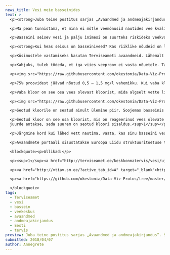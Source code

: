 ```yaml
---
news_title: Vesi meie basseinides
text: >
  <p><strong>Juba teine postitus sarjas „Avaandmed ja andmeajakirjandus“. See kord piilume Terviseameti veeproovide andmestikku ja uurime, milline on veekvaliteet Eesti ujulates ja veekeskustes.</strong></p>

  <p>Ma pean tunnistama, et mina ei mõtle veemõnusid nautides vee kvaliteedile, eriti ujulates või veekeskustes.</p>

  <p>Basseini seisev vesi ja palju inimesi on suurteks riskideks veekvaliteedile. Õnneks, vett jälgitakse iga päev ja vähemalt kord kuus viiakse läbi laboratoorseid uuringuid, mille põhjal antakse hinnang basseiniveele. Andmed esitatakse Terviseametile ja veeproovide hinnangud on kõigile kättesaadavad (vt lisaks <a href="http://vtiav.sm.ee/?active_tab_id=U" target="_blank">siit</a>).</p>

  <p><strong>Kui heas seisus on basseiniveed? Kas riiklike nõudeid on lihtne täita? </strong></p>

  <p>Küsimustele vastamiseks kasutan Terviseameti avaandmeid. Lähemalt vaatan basseini veeproove, mis on tehtud vahemikus jaanuar 2016 kuni juuni 2017, selle ajaga on hinnatud 386 basseini ja mullivanni veeseisu 7496 korral.</p>

  <p>Kahjuks, tuleb tõdeda, et iga viies veeproov ei vasta nõuetele. Tavaliselt ühes veeproovis vaadatakse 5-17 näitajat. Kui veeproov ei vasta nõuetele, siis 72% juhtudest on põhjuseks üks halba näitajat ja 21% kaks halba näitajat. Kõige tihedamini nõuetele mittevastavad näitajad on vaba ja seotud kloor. Kloor on Eestis kõige levinum basseinivee desinfitseerimise vahend.</p>

  <p><img src="https://raw.githubusercontent.com/okestonia/Data-Viz-Protos/master/basseinivesi/vaba_kloor.png" style="width: 100%;"></p>

  <p>75% proovidest jäävad nõutud 0,5 – 1,5 mg/l vahemikku. Kui vaba kloori näitaja ei vasta nõuetele, siis üldiselt on probleemiks liiga väike kogus. Kuid harva – 2% juhtudest – on see näitaja väga kõrge (üle 2 mg/l).</p>

  <p>Vaba kloor on see osa vees olevast kloorist, mida algselt vette lisatakse ja millel on suur desinfitseerimise võime, et hoida vesi puhas ja selge ning mis ei ole veel reageerinud vees leiduvate orgaaniliste ainetega. Vaba kloor ei põhjusta naha ega silmade ärritust. <sup>1</sup></p>

  <p><img src="https://raw.githubusercontent.com/okestonia/Data-Viz-Protos/master/basseinivesi/seotud_kloor.png" style="width: 100%;"></p>

  <p>Seotud kloorile on seatud ainult ülemine piir. Soojemas basseinis (temperatuur üle 31 °C) võib seotud kloori olla kuni 0,5 mg/l, jahedamas basseinis (temperatuur kuni 31 °C) kuni 0,4 mg/l. Igas viiendas veeproovis on seotud kloori liiga palju.</p>

  <p>Seotud kloor on see osa kloorist, mis on reageerinud vees olevate ammooniumiühenditega, mis omakorda tekivad näiteks higist, uriinist, surnud naharakkudest, bakteritest, päevituskreemist jm. Seotud kloori nimetatakse ka klooramiinideks. Just need tekitavadki nn kloorihaisu, mis ekslikult arvatakse olevat tingitud liigsest kloorist. Klooramiinid põhjustavad silmade, naha ja hingamisteede ärritusi. Mida suurem on basseini koormus ja vee reostumine ning mida vähem puhastatud ja värsket vett
  juurde antakse, seda suurem on seotud kloori sisaldus.<sup>1</sup></p>

  <p>Järgmine kord kui lähed vett nautima, vaata, kas sinu basseini vesi on ikka heas korras. Seda saad teha <a href="http://vtiav.sm.ee/?active_tab_id=U" target="_blank">siin</a>.</p>

  <p>Avaandmete portaali sisustatakse Euroopa Liidu struktuuritoetuse toetusskeemist "Infoühiskonna teadlikkuse tõstmine", mida rahastab Euroopa Regionaalarengu Fond. Projekti tegevused viib läbi MTÜ Open Knowledge Estonia.</p>

  <blockquote><p>Allikad:</p>

  <p><sup>1</sup><a href="http://terviseamet.ee/keskkonnatervis/vesi/ujulad.html" target="_blank"> http://terviseamet.ee/keskkonnatervis/vesi/ujulad.html </a></p>

  <p><a href="http://vtiav.sm.ee/?active_tab_id=A" target="_blank">http://vtiav.sm.ee/?active_tab_id=A</a></p>

  <p><a href="https://github.com/okestonia/Data-Viz-Protos/tree/master/basseinivesi" target="_blank">https://github.com/okestonia/Data-Viz-Protos/tree/master/basseinivesi</a></p>

  </blockquote>
tags:
  - Terviseamet
  - vesi
  - bassein
  - veekeskus
  - avaandmed
  - andmeajakirjandus
  - Eesti
  - tervis
preview: Juba teine postitus sarjas „Avaandmed ja andmeajakirjandus“. See kord piilume Terviseameti veeproovide andmestikku ja uurime, milline on veekvaliteet Eesti ujulates ja veekeskustes.
submitted: 2018/04/07
author: Annegrete
---
```

